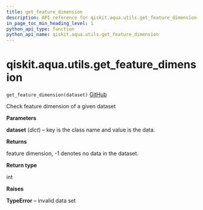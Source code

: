 ```yaml
---
title: get_feature_dimension
description: API reference for qiskit.aqua.utils.get_feature_dimension
in_page_toc_min_heading_level: 1
python_api_type: function
python_api_name: qiskit.aqua.utils.get_feature_dimension
---
```


<span id="qiskit-aqua-utils-get-feature-dimension" />

# qiskit.aqua.utils.get\_feature\_dimension

<span id="qiskit.aqua.utils.get_feature_dimension" />

`get_feature_dimension(dataset)` [GitHub](https://github.com/qiskit-community/qiskit-aqua/tree/stable/0.8/qiskit/aqua/utils/dataset_helper.py "view source code")

Check feature dimension of a given dataset

**Parameters**

**dataset** (*dict*) – key is the class name and value is the data.

**Returns**

feature dimension, -1 denotes no data in the dataset.

**Return type**

int

**Raises**

**TypeError** – invalid data set

